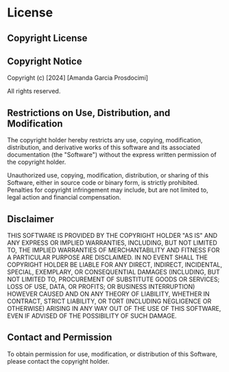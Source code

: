 # License

## Copyright License

## Copyright Notice

Copyright (c) [2024] [Amanda Garcia Prosdocimi]

All rights reserved.

## Restrictions on Use, Distribution, and Modification

The copyright holder hereby restricts any use, copying, modification, distribution, and derivative works of this software and its associated documentation (the "Software") without the express written permission of the copyright holder.

Unauthorized use, copying, modification, distribution, or sharing of this Software, either in source code or binary form, is strictly prohibited. Penalties for copyright infringement may include, but are not limited to, legal action and financial compensation.

## Disclaimer

THIS SOFTWARE IS PROVIDED BY THE COPYRIGHT HOLDER "AS IS" AND ANY EXPRESS OR IMPLIED WARRANTIES, INCLUDING, BUT NOT LIMITED TO, THE IMPLIED WARRANTIES OF MERCHANTABILITY AND FITNESS FOR A PARTICULAR PURPOSE ARE DISCLAIMED. IN NO EVENT SHALL THE COPYRIGHT HOLDER BE LIABLE FOR ANY DIRECT, INDIRECT, INCIDENTAL, SPECIAL, EXEMPLARY, OR CONSEQUENTIAL DAMAGES (INCLUDING, BUT NOT LIMITED TO, PROCUREMENT OF SUBSTITUTE GOODS OR SERVICES; LOSS OF USE, DATA, OR PROFITS; OR BUSINESS INTERRUPTION) HOWEVER CAUSED AND ON ANY THEORY OF LIABILITY, WHETHER IN CONTRACT, STRICT LIABILITY, OR TORT (INCLUDING NEGLIGENCE OR OTHERWISE) ARISING IN ANY WAY OUT OF THE USE OF THIS SOFTWARE, EVEN IF ADVISED OF THE POSSIBILITY OF SUCH DAMAGE.

## Contact and Permission

To obtain permission for use, modification, or distribution of this Software, please contact the copyright holder.

